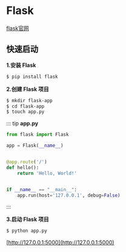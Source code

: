 # Flask

[flask官网](https://flask.net.cn)

## 快速启动

**1.安装 Flask**

```sh
$ pip install flask
```

**2.创建 Flask 项目**

```sh
$ mkdir flask-app
$ cd flask-app
$ touch app.py
```

::: tip
**app.py**

```py
from flask import Flask

app = Flask(__name__)


@app.route('/')
def hello():
    return 'Hello, World!'


if __name__ == "__main__":
    app.run(host='127.0.0.1', debug=False)
```

:::

**3.启动 Flask 项目**

```sh
$ python app.py
```

[http://127.0.0.1:5000](http://127.0.0.1:5000)
